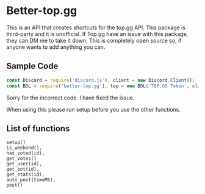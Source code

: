 # Better-top.gg
This is an API that creates shortcuts for the top.gg API. This package is third-party and it is unofficial.
If Top.gg have an issue with this package, they can DM me to take it down.
This is completely open source so, if anyone wants to add anything you can.

## Sample Code
```js
const Discord = require('discord.js'), client = new Discord.Client();
const BDL = require('better-top.gg'), top = new BDL('TOP.GG Token', client); // client is the discord client
```

Sorry for the incorrect code. I have fixed the issue.

When using this please run setup before you use the other functions.

## List of functions
```
setup()
is_weekend(),
has_voted(id),
get_votes()
get_user(id),
get_bot(id),
get_stats(id),
auto_post(timeMS),
post()
```
